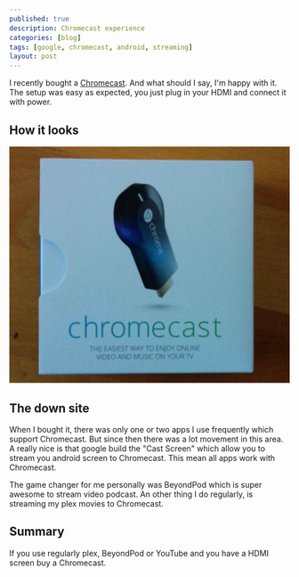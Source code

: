 ```yaml
---
published: true
description: Chromecast experience 
categories: [blog]
tags: [google, chromecast, android, streaming]
layout: post
---
```



I recently bought a [Chromecast](http://www.google.com/intl/en/chrome/devices/chromecast/). And what should I say, I'm happy with it. 
The setup was easy as expected, you just plug in your HDMI and connect it with power. 

## How it looks

![Chromecast](/blog-bilder/2014-08-26-Chromecast-img.jpg)

## The down site

When I bought it, there was only one or two apps I use frequently which support Chromecast. But since then there was a lot movement in this area.
A really nice is that google build the "Cast Screen" which allow you to stream you android screen to Chromecast. This mean all apps work with Chromecast. 

The game changer for me personally was BeyondPod which is super awesome to stream video podcast. An other thing 
I do regularly, is streaming my plex movies to Chromecast. 

## Summary

If you use regularly plex, BeyondPod or YouTube and you have a HDMI screen buy a Chromecast. 
